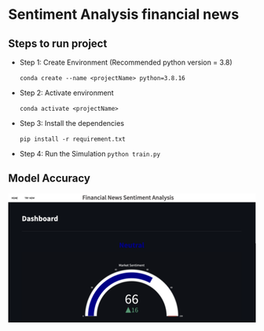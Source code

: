 # Sentiment Analysis financial news

## Steps to run project
- Step 1: Create Environment (Recommended python version = 3.8)

    `conda create --name <projectName> python=3.8.16`
- Step 2: Activate environment

    `conda activate <projectName>`
- Step 3: Install the dependencies

    `pip install -r requirement.txt`
- Step 4: Run the Simulation
    `python train.py`

## Model Accuracy
![Alt text](dashboard_screenshot.png?raw=true)